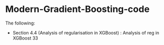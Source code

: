 # Modern-Gradient-Boosting-code

The following:

  * Section 4.4 (Analysis of regularisation in XGBoost) : Analysis of reg in XGBoost  33

